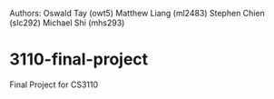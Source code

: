 Authors:
Oswald Tay (owt5)
Matthew Liang (ml2483)
Stephen Chien (slc292)
Michael Shi (mhs293)





# 3110-final-project
Final Project for CS3110
